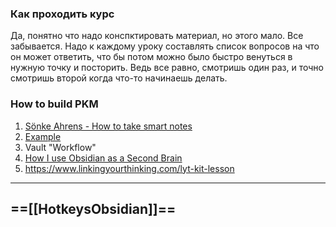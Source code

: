 ### Как проходить курс
Да, понятно что надо конспктировать материал, но этого мало. Все забывается. Надо к каждому уроку составлять список вопросов на что он может ответить, что бы потом можно  было быстро венуться в нужную точку и посторить. Ведь все равно, смотришь один раз, и точно смотришь второй когда что-то начинаешь делать.



### How to build PKM
1. [Sönke Ahrens - How to take smart notes](https://vimeo.com/275530205)
2. [Example](https://publish.obsidian.md/mobydiction/notes/_About)
3. Vault "Workflow"
4.  [How I use Obsidian as a Second Brain](https://www.youtube.com/watch?v=uqVx22lo9_4&list=PLXRQ6inbDn6fDEicAQglorjczZR7oudPA&index=2&t=31s)
5.  https://www.linkingyourthinking.com/lyt-kit-lesson

---
 ==[[HotkeysObsidian]]==
---